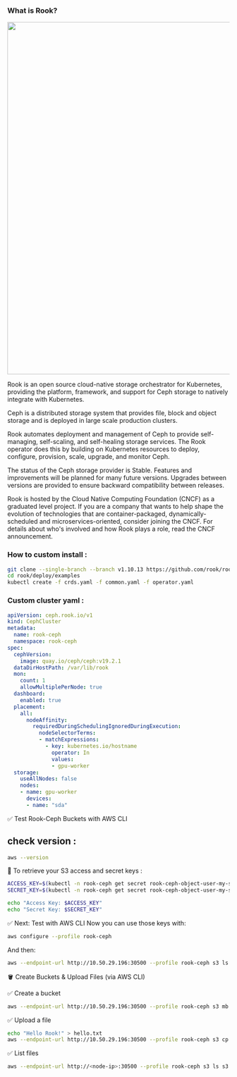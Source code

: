 ### What is Rook?

<p align="center">
<img src="https://ksingh7.medium.com/rook-ceph-deployment-on-openshift-4-2b34dfb6a442g" width="800">
</p>


Rook is an open source cloud-native storage orchestrator for Kubernetes, providing the platform, framework, and support for Ceph storage to natively integrate with Kubernetes.

Ceph is a distributed storage system that provides file, block and object storage and is deployed in large scale production clusters.

Rook automates deployment and management of Ceph to provide self-managing, self-scaling, and self-healing storage services. The Rook operator does this by building on Kubernetes resources to deploy, configure, provision, scale, upgrade, and monitor Ceph.

The status of the Ceph storage provider is Stable. Features and improvements will be planned for many future versions. Upgrades between versions are provided to ensure backward compatibility between releases.

Rook is hosted by the Cloud Native Computing Foundation (CNCF) as a graduated level project. If you are a company that wants to help shape the evolution of technologies that are container-packaged, dynamically-scheduled and microservices-oriented, consider joining the CNCF. For details about who's involved and how Rook plays a role, read the CNCF announcement.

### How to custom install :

```bash
git clone --single-branch --branch v1.10.13 https://github.com/rook/rook.git
cd rook/deploy/examples
kubectl create -f crds.yaml -f common.yaml -f operator.yaml
```

### Custom cluster yaml :

```yaml
apiVersion: ceph.rook.io/v1
kind: CephCluster
metadata:
  name: rook-ceph
  namespace: rook-ceph
spec:
  cephVersion:
    image: quay.io/ceph/ceph:v19.2.1
  dataDirHostPath: /var/lib/rook
  mon:
    count: 1
    allowMultiplePerNode: true
  dashboard:
    enabled: true
  placement:
    all:
      nodeAffinity:
        requiredDuringSchedulingIgnoredDuringExecution:
          nodeSelectorTerms:
          - matchExpressions:
            - key: kubernetes.io/hostname
              operator: In
              values:
              - gpu-worker
  storage:
    useAllNodes: false
    nodes:
    - name: gpu-worker
      devices:
      - name: "sda"

```

✅ Test Rook-Ceph Buckets with AWS CLI

## check version :

```bash
aws --version
```

🔑 To retrieve your S3 access and secret keys :

```bash
ACCESS_KEY=$(kubectl -n rook-ceph get secret rook-ceph-object-user-my-store-my-user -o jsonpath="{.data.AccessKey}" | base64 --decode)
SECRET_KEY=$(kubectl -n rook-ceph get secret rook-ceph-object-user-my-store-my-user -o jsonpath="{.data.SecretKey}" | base64 --decode)

echo "Access Key: $ACCESS_KEY"
echo "Secret Key: $SECRET_KEY"
```

✅ Next: Test with AWS CLI
Now you can use those keys with:

```bash
aws configure --profile rook-ceph
```

And then:

```bash
aws --endpoint-url http://10.50.29.196:30500 --profile rook-ceph s3 ls
```

🪣 Create Buckets & Upload Files (via AWS CLI)

✅ Create a bucket

```bash
aws --endpoint-url http://10.50.29.196:30500 --profile rook-ceph s3 mb s3://mybucket
```

✅ Upload a file

```bash
echo "Hello Rook!" > hello.txt
aws --endpoint-url http://10.50.29.196:30500 --profile rook-ceph s3 cp hello.txt s3://mybucket/
```

✅ List files

```bash
aws --endpoint-url http://<node-ip>:30500 --profile rook-ceph s3 ls s3://mybucket/
```
